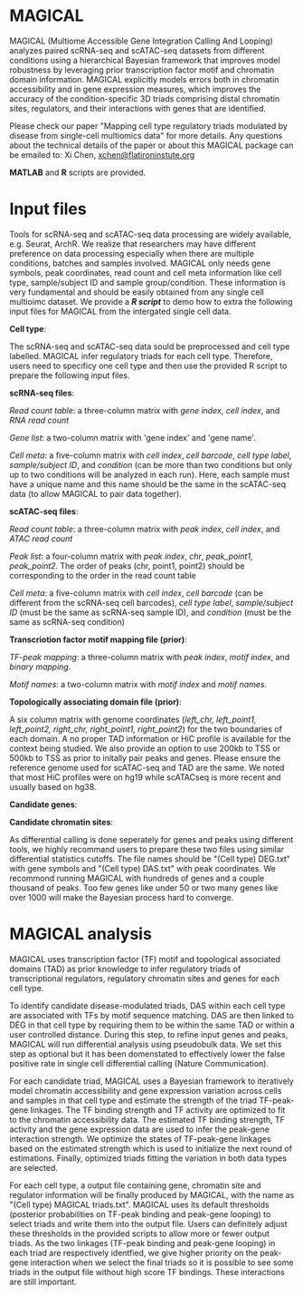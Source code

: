# MAGICAL

MAGICAL (Multiome Accessible Gene Integration Calling And Looping) analyzes paired scRNA-seq and scATAC-seq datasets from different conditions using a hierarchical Bayesian framework that improves model robustness by leveraging prior transcription factor motif and chromatin domain information. MAGICAL explicitly models errors both in chromatin accessibility and in gene expression measures, which improves the accuracy of the condition-specific 3D triads comprising distal chromatin sites, regulators, and their interactions with genes that are identified. 

Please check our paper "Mapping cell type regulatory triads modulated by disease from single-cell multiomics data" for more details. Any questions about the technical details of the paper or about this MAGICAL package can be emailed to: Xi Chen, xchen@flatironinstute.org

**MATLAB** and **R** scripts are provided. 


# Input files

Tools for scRNA-seq and scATAC-seq data processing are widely available, e.g. Seurat, ArchR. We realize that researchers may have different preference on data processing especially when there are multiple conditions, batches and samples involved. MAGICAL only needs gene symbols, peak coordinates, read count and cell meta information like cell type, sample/subject ID and sample group/condition. These information is very fundamental and should be easily obtained from any single cell multioimc dataset. We provide a ***R script*** to demo how to extra the following input files for MAGICAL from the intergated single cell data. 

**Cell type**:

The scRNA-seq and scATAC-seq data sould be preprocessed and cell type labelled. MAGICAL infer regulatory triads for each cell type. Therefore, users need to specificy one cell type and then use the provided R script to prepare the following input files. 

**scRNA-seq files**:

*Read count table*: a three-column matrix with *gene index*, *cell index*, and *RNA read count*

*Gene list*: a two-column matrix with 'gene index' and 'gene name'.

*Cell meta*: a five-column matrix with *cell index*, *cell barcode*, *cell type label*, *sample/subject ID*, and *condition* (can be more than two conditions but only up to two conditions will be analyzed in each run). Here, each sample must have a unique name and this name should be the same in the scATAC-seq data (to allow MAGICAL to pair data together). 


**scATAC-seq files**:

*Read count table*: a three-column matrix with *peak index*, *cell index*, and *ATAC read count*

*Peak list*: a four-column matrix with *peak index*, *chr*, *peak_point1*, *peak_point2*. The order of peaks (chr, point1, point2) should be corresponding to the order in the read count table

*Cell meta*: a five-column matrix with *cell index*, *cell barcode* (can be different from the scRNA-seq cell barcodes), *cell type label*, *sample/subject ID* (must be the same as scRNA-seq sample ID), and *condition* (must be the same as scRNA-seq condition)


**Transcriotion factor motif mapping file (prior)**:

*TF-peak mapping*: a three-column matrix with *peak index*, *motif index*, and *binary mapping*.

*Motif names*: a two-column matrix with *motif index* and *motif names*.


**Topologically associating domain file (prior)**:

A six column matrix with genome coordinates (*left_chr, left_point1, left_point2, right_chr, right_point1, right_point2*) for the two boundaries of each domain. A no proper TAD information or HiC profile is available for the context being studied. We also provide an option to use 200kb to TSS or 500kb to TSS as prior to initally pair peaks and genes. Please ensure the reference genome used for scATAC-seq and TAD are the same. We noted that most HiC profiles were on hg19 while scATACseq is more recent and usually based on hg38. 


**Candidate genes**:



**Candidate chromatin sites**:

As differential calling is done seperately for genes and peaks using different tools, we highly recommand users to prepare these two files using similar differential statistics cutoffs. The file names should be "(Cell type) DEG.txt" with gene symbols and "(Cell type) DAS.txt" with peak coordinates. We recommond running MAGICAL with hundreds of genes and a couple thousand of peaks. Too few genes like under 50 or two many genes like over 1000 will make the Bayesian process hard to converge.  




# MAGICAL analysis

MAGICAL uses transcription factor (TF) motif and topological associated domains (TAD) as prior knowledge to infer regulatory triads of transcriptional regulators, regulatory chromatin sites and genes for each cell type. 

To identify candidate disease-modulated triads, DAS within each cell type are associated with TFs by motif sequence matching. DAS are then linked to DEG in that cell type by requiring them to be within the same TAD or within a user controlled distance. During this step, to refine input genes and peaks, MAGICAL will run differential analysis using pseudobulk data. We set this step as optional but it has been domenstated to effectively lower the false positive rate in single cell differential calling (Nature Communication). 

For each candidate triad, MAGICAL uses a Bayesian framework to iteratively model chromatin accessibility and gene expression variation across cells and samples in that cell type and estimate the strength of the triad TF-peak-gene linkages. The TF binding strength and TF activity are optimized to fit to the chromatin accessibility data. The estimated TF binding strength, TF activity and the gene expression data are used to infer the peak-gene interaction strength. We optimize the states of TF-peak-gene linkages based on the estimated strength which is used to initialize the next round of estimations. Finally, optimized triads fitting the variation in both data types are selected.

For each cell type, a output file containing gene, chromatin site and regulator information will be finally produced by MAGICAL, with the name as "(Cell type) MAGICAL triads.txt". MAGICAL uses its default thresholds (posterior probabilities on TF-peak binding and peak-gene looping) to select triads and write them into the output file. Users can definitely adjust these thresholds in the provided scripts to allow more or fewer output triads. As the two linkages (TF-peak binding and peak-gene looping) in each triad are respectively identfied, we give higher priority on the peak-gene interaction when we select the final triads so it is possible to see some triads in the output file without high score TF bindings. These interactions are still important.  



